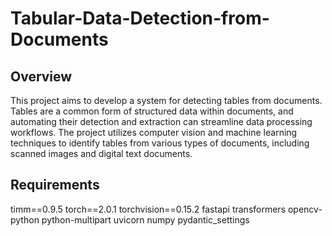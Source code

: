 # Tabular-Data-Detection-from-Documents

## Overview

This project aims to develop a system for detecting tables from documents. Tables are a common form of structured data within documents, and automating their detection and extraction can streamline data processing workflows. The project utilizes computer vision and machine learning techniques to identify tables from various types of documents, including scanned images and digital text documents.

## Requirements
timm==0.9.5
torch==2.0.1
torchvision==0.15.2
fastapi
transformers
opencv-python
python-multipart
uvicorn
numpy
pydantic_settings